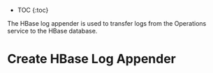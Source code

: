 * TOC
{:toc}

The HBase log appender is used to transfer logs from the Operations service to the HBase database.

# Create HBase Log Appender
